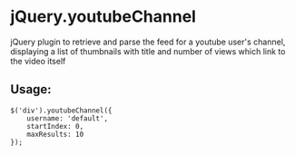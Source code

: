jQuery.youtubeChannel
===

jQuery plugin to retrieve and parse the feed for a youtube user's channel, displaying a list of thumbnails with title and number of views which link to the video itself

Usage:
---
	$('div').youtubeChannel({
		username: 'default',
		startIndex: 0,
		maxResults: 10
	});